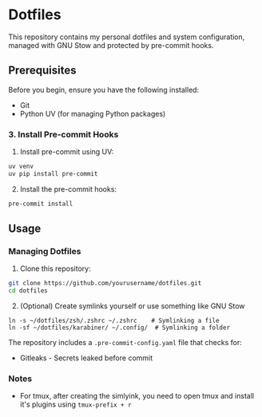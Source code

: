 # Dotfiles

This repository contains my personal dotfiles and system configuration, managed with GNU Stow and protected by pre-commit hooks.

## Prerequisites

Before you begin, ensure you have the following installed:

- Git
- Python UV (for managing Python packages)


### 3. Install Pre-commit Hooks

1. Install pre-commit using UV:

```bash
uv venv
uv pip install pre-commit
```

2. Install the pre-commit hooks:

```bash
pre-commit install
```

## Usage

### Managing Dotfiles

1. Clone this repository:

```bash
git clone https://github.com/yourusername/dotfiles.git
cd dotfiles
```

2. (Optional) Create symlinks yourself or use something like GNU Stow

```
ln -s ~/dotfiles/zsh/.zshrc ~/.zshrc    # Symlinking a file
ln -sf ~/dotfiles/karabiner/ ~/.config/  # Symlinking a folder
```

The repository includes a `.pre-commit-config.yaml` file that checks for:

- Gitleaks - Secrets leaked before commit

### Notes
- For tmux, after creating the simlyink, you need to open tmux and install it's plugins using `tmux-prefix + r`
